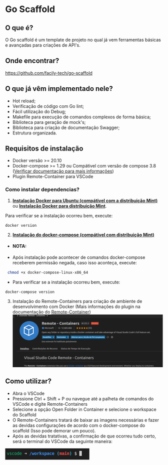 # **Go Scaffold**

## **O que é?** 

O Go scaffold é um template de projeto no qual já vem ferramentas básicas e avançadas para criações de API's.

## **Onde encontrar?**

https://github.com/facily-tech/go-scaffold

## **O que já vêm implementado nele?**

* Hot reload;
* Verificação de código com Go lint;
* Fácil utilização do Debug;
* Makefile para execução de comandos complexos de forma básica;
* Biblioteca para geração de mock's;
* Biblioteca para criação de documentação Swagger;
* Estrutura organizada.

## **Requisitos de instalação**

* Docker versão >= 20.10
* Docker-compose >= 1.29 ou Compátivel com versão de compose 3.8 ([Verificar documentação para mais informações](https://docs.docker.com/compose/))
* Plugin Remote-Container para VSCode

### **Como instalar dependencias?**

1.  [**Instalação Docker para Ubuntu (compátivel com a distribuição Mint)**](https://docs.docker.com/engine/install/ubuntu/) ou 
[**Instalação Docker para distribuição Mint**](https://pt.linuxteaching.com/article/how_to_install_docker_on_linux_mint).

Para verificar se a instalação ocorreu bem, execute: 

~~~docker
docker version
~~~

2. [**Instalação do docker-compose (compátivel com distribuição Mint)**](https://docs.docker.com/compose/install/)

- #### **NOTA:**
- Após instalação pode acontecer de comandos docker-compose receberem permissão negada, caso isso aconteça, execute: 

~~~bash 
 chmod +x docker-compose-linux-x86_64
~~~

- Para verificar se a instalação ocorreu bem, execute: 
~~~docker
docker-compose version
~~~
3. Instalação do Remote-Containers para criação de ambiente de desenvolvimento com Docker (Mais informações do plugin na documentação do [Remote-Container](https://code.visualstudio.com/docs/remote/containers))
![Remote-Container](remote-container.png)

## **Como utilizar?**
- Abra o VSCode
- Pressione Ctrl + Shift + P ou navegue até a palheta de comandos do VSCode e digite Remote-Containers
- Selecione a opção Open Folder in Container e selecione o workspace do Scaffold
- O Remote-Containers tratará de baixar as imagens necessárias e fazer as devidas configurações de acordo com o docker-compose do scaffold (Isso pode demorar um pouco).
- Após as devidas tratativas, a confirmação de que ocorreu tudo certo, será o terminal do VSCode da seguinte maneira: 

 ![Container](container.png)
